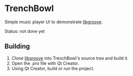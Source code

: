 # TrenchBowl

Simple music player UI to demonstrate
[libgroove](https://github.com/superjoe30/libgroove).

Status: not done yet

## Building

1. Clone [libgroove](https://github.com/superjoe30/libgroove)
   into TrenchBowl's source tree and build it.
2. Open the .pro file with Qt Creator.
3. Using Qt Creator, build or run the project.

